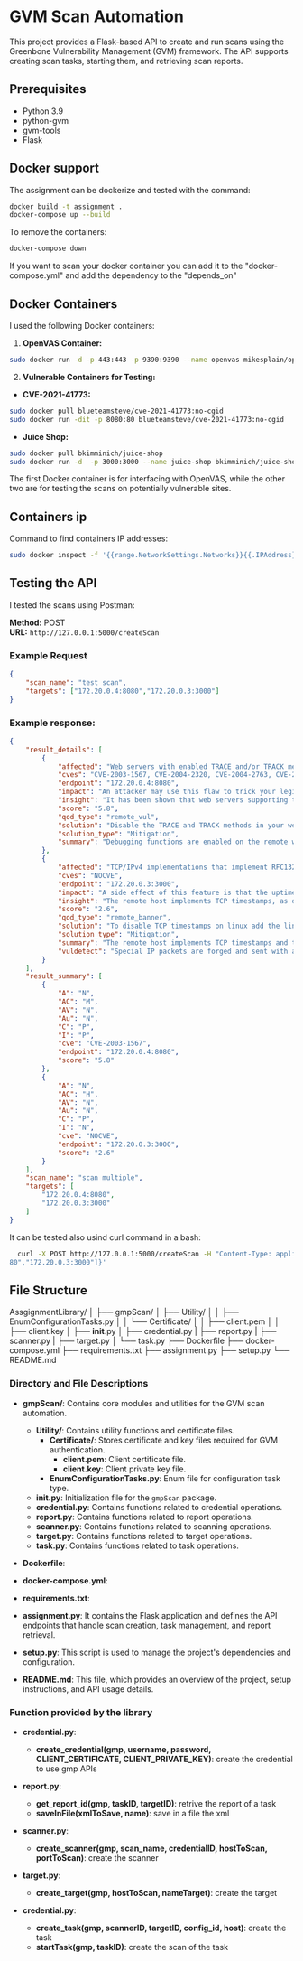 # GVM Scan Automation

This project provides a Flask-based API to create and run scans using the Greenbone Vulnerability Management (GVM) framework. The API supports creating scan tasks, starting them, and retrieving scan reports.

## Prerequisites

- Python 3.9
- python-gvm
- gvm-tools
- Flask

## Docker support
The assignment can be dockerize and tested with the command:
```bash
docker build -t assignment .
docker-compose up --build
```

To remove the containers:
```bash
docker-compose down
```

If you want to scan your docker container you can add it to the "docker-compose.yml" and add the dependency to the "depends_on"

## Docker Containers
I used the following Docker containers:

1. **OpenVAS Container:**
```bash
sudo docker run -d -p 443:443 -p 9390:9390 --name openvas mikesplain/openvas
```

2. **Vulnerable Containers for Testing:**

- **CVE-2021-41773:**
```bash
sudo docker pull blueteamsteve/cve-2021-41773:no-cgid
sudo docker run -dit -p 8080:80 blueteamsteve/cve-2021-41773:no-cgid
```

- **Juice Shop:**
```bash
sudo docker pull bkimminich/juice-shop
sudo docker run -d  -p 3000:3000 --name juice-shop bkimminich/juice-shop
```

The first Docker container is for interfacing with OpenVAS, while the other two are for testing the scans on potentially vulnerable sites.

## Containers ip
Command to find containers IP addresses:

```bash
sudo docker inspect -f '{{range.NetworkSettings.Networks}}{{.IPAddress}}{{end}}' nameDockerContainer
```

## Testing the API
I tested the scans using Postman:

**Method:** POST  
**URL:** `http://127.0.0.1:5000/createScan`

### Example Request

```json
{
    "scan_name": "test scan",
    "targets": ["172.20.0.4:8080","172.20.0.3:3000"]
}
```
### Example response:

```json
{
    "result_details": [
        {
            "affected": "Web servers with enabled TRACE and/or TRACK methods.",
            "cves": "CVE-2003-1567, CVE-2004-2320, CVE-2004-2763, CVE-2005-3398, CVE-2006-4683, CVE-2007-3008, CVE-2008-7253, CVE-2009-2823, CVE-2010-0386, CVE-2012-2223, CVE-2014-7883",
            "endpoint": "172.20.0.4:8080",
            "impact": "An attacker may use this flaw to trick your legitimate web users to give\n  him their credentials.",
            "insight": "It has been shown that web servers supporting this methods are\n  subject to cross-site-scripting attacks, dubbed XST for Cross-Site-Tracing, when used in\n  conjunction with various weaknesses in browsers.",
            "score": "5.8",
            "qod_type": "remote_vul",
            "solution": "Disable the TRACE and TRACK methods in your web server configuration.\n\n  Please see the manual of your web server or the references for more information.",
            "solution_type": "Mitigation",
            "summary": "Debugging functions are enabled on the remote web server.\n\n  The remote web server supports the TRACE and/or TRACK methods. TRACE and TRACK\n  are HTTP methods which are used to debug web server connections."
        },
        {
            "affected": "TCP/IPv4 implementations that implement RFC1323.",
            "cves": "NOCVE",
            "endpoint": "172.20.0.3:3000",
            "impact": "A side effect of this feature is that the uptime of the remote\n  host can sometimes be computed.",
            "insight": "The remote host implements TCP timestamps, as defined by RFC1323.",
            "score": "2.6",
            "qod_type": "remote_banner",
            "solution": "To disable TCP timestamps on linux add the line 'net.ipv4.tcp_timestamps ",
            "solution_type": "Mitigation",
            "summary": "The remote host implements TCP timestamps and therefore allows to compute\n  the uptime.",
            "vuldetect": "Special IP packets are forged and sent with a little delay in between to the\n  target IP. The responses are searched for a timestamps. If found, the timestamps are reported."
        }
    ],
    "result_summary": [
        {
            "A": "N",
            "AC": "M",
            "AV": "N",
            "Au": "N",
            "C": "P",
            "I": "P",
            "cve": "CVE-2003-1567",
            "endpoint": "172.20.0.4:8080",
            "score": "5.8"
        },
        {
            "A": "N",
            "AC": "H",
            "AV": "N",
            "Au": "N",
            "C": "P",
            "I": "N",
            "cve": "NOCVE",
            "endpoint": "172.20.0.3:3000",
            "score": "2.6"
        }
    ],
    "scan_name": "scan multiple",
    "targets": [
        "172.20.0.4:8080",
        "172.20.0.3:3000"
    ]
}
```

It can be tested also usind curl command in a bash:
```bash
  curl -X POST http://127.0.0.1:5000/createScan -H "Content-Type: application/json" -d '{"scan_name": "Test Scan", "targets": ["172.20.0.4:80
80","172.20.0.3:3000"]}'
```

## File Structure

AssgignmentLibrary/
│
├── gmpScan/
│   ├── Utility/
│   │   ├── EnumConfigurationTasks.py
│   │   └── Certificate/
│   │       ├── client.pem
│   │       ├── client.key
│   ├── __init__.py
│   ├── credential.py
|   ├── report.py
|   ├── scanner.py
|   ├── target.py
│   └── task.py
├── Dockerfile
├── docker-compose.yml
├── requirements.txt
├── assignment.py
├── setup.py
└── README.md



### Directory and File Descriptions

- **gmpScan/**: Contains core modules and utilities for the GVM scan automation.
    - **Utility/**: Contains utility functions and certificate files.
        - **Certificate/**: Stores certificate and key files required for GVM authentication.
            - **client.pem**: Client certificate file.
            - **client.key**: Client private key file.
        - **EnumConfigurationTasks.py**: Enum file for configuration task type.
    - **__init__.py**: Initialization file for the `gmpScan` package.
    - **credential.py**: Contains functions related to credential operations.
    - **report.py**: Contains functions related to report operations.
    - **scanner.py**: Contains functions related to scanning operations.
    - **target.py**: Contains functions related to target operations.
    - **task.py**: Contains functions related to task operations.

- **Dockerfile**: 
- **docker-compose.yml**: 
- **requirements.txt**: 
- **assignment.py**: It contains the Flask application and defines the API endpoints that handle scan creation, task management, and report retrieval.
- **setup.py**: This script is used to manage the project's dependencies and configuration.
- **README.md**: This file, which provides an overview of the project, setup instructions, and API usage details.


### Function provided by the library
- **credential.py**: 
    - **create_credential(gmp, username, password, CLIENT_CERTIFICATE, CLIENT_PRIVATE_KEY)**: create the credential to use gmp APIs

- **report.py**: 
    - **get_report_id(gmp, taskID, targetID)**: retrive the report of a task
    - **saveInFile(xmlToSave, name)**: save in a file the xml

- **scanner.py**: 
    - **create_scanner(gmp, scan_name, credentialID, hostToScan, portToScan)**: create the scanner

- **target.py**: 
    - **create_target(gmp, hostToScan, nameTarget)**: create the target

- **credential.py**: 
    - **create_task(gmp, scannerID, targetID, config_id, host)**: create the task
    - **startTask(gmp, taskID)**: create the scan of the task
 